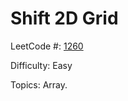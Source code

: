 # Shift 2D Grid

LeetCode #: [1260](https://leetcode.com/problems/shift-2d-grid/)

Difficulty: Easy

Topics: Array.

